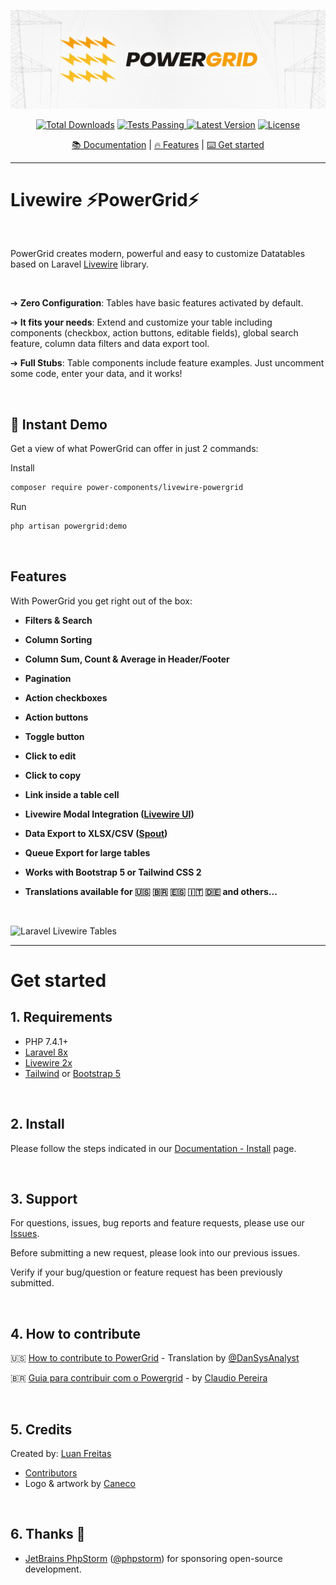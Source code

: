 <div align="center">
	<p><img src="art/header.jpg" alt="PowerGrid Logo"></p>
    <p align="center">
        <a href="https://packagist.org/packages/power-components/livewire-powergrid"><img alt="Total Downloads" src="https://img.shields.io/packagist/dt/power-components/livewire-powergrid"></a>
        <a href="https://github.com/Power-Components/livewire-powergrid/actions">
            <img alt="Tests Passing" src="https://github.com/Power-Components/livewire-powergrid/workflows/Powergrid%20Tests/badge.svg" />
        </a>
        <a href="https://packagist.org/packages/power-components/livewire-powergrid"><img alt="Latest Version" src="https://img.shields.io/packagist/v/power-components/livewire-powergrid"></a>
        <a href="https://packagist.org/packages/power-components/livewire-powergrid"><img alt="License" src="https://img.shields.io/packagist/l/power-components/livewire-powergrid"></a>
    </p>
    <a href="https://livewire-powergrid.com" target="_blank">📚 Documentation</a> |
    <a href="#features">🔥 Features</a> |
    <a href="#get-started">⌨️ Get started</a>
</div>

------

# Livewire ⚡PowerGrid⚡

<br/>

PowerGrid creates modern, powerful and easy to customize Datatables based on Laravel [Livewire](https://laravel-livewire.com) library.

<br/>

➔  **Zero Configuration**: Tables have basic features activated by default.

➔  **It fits your needs**: Extend and customize your table including components (checkbox, action buttons, editable fields), global search feature, column data filters and data export tool.

➔  **Full Stubs**: Table components include feature examples. Just uncomment some code, enter your data, and it works!


<br/>

## 🚀 Instant Demo

Get a view of what PowerGrid can offer in just 2 commands:

Install

```bash
composer require power-components/livewire-powergrid
```

Run

```bash
php artisan powergrid:demo
```

<br/>

## Features

With PowerGrid you get right out of the box:

- **Filters & Search**

- **Column Sorting**

- **Column Sum, Count & Average in Header/Footer**

- **Pagination**

- **Action checkboxes**

- **Action buttons**

- **Toggle button**

- **Click to edit**

- **Click to copy**

- **Link inside a table cell**

- **Livewire Modal Integration ([Livewire UI](https://github.com/livewire-ui/modal))**

- **Data Export to XLSX/CSV ([Spout](https://github.com/box/spout))**

- **Queue Export for large tables**

- **Works with Bootstrap 5 or Tailwind CSS 2**

- **Translations available for 🇺🇸 🇧🇷 🇪🇸 🇮🇹 🇩🇪 and others...**

<br/>

 ![Laravel Livewire Tables](https://github.com/Power-Components/powergrid-doc/blob/main/doc/img/example.gif?raw=true)

------

# Get started

## 1. Requirements

- PHP 7.4.1+
- [Laravel 8x](https://laravel.com/docs/8.x/installation)
- [Livewire 2x](https://laravel-livewire.com)
- [Tailwind](https://tailwindcss.com/docs/guides/laravel) or [Bootstrap 5](https://getbootstrap.com/docs/5.0/getting-started/introduction/)

<br/>

## 2. Install

Please follow the steps indicated in our [Documentation - Install](https://livewire-powergrid.com/#/get-started/install) page.

<br/>

## 3. Support

For questions, issues, bug reports and feature requests, please use our [Issues](https://github.com/Power-Components/livewire-powergrid/issues).

Before submitting a new request, please look into our previous issues.

Verify if your bug/question or feature request has been previously submitted.

<br/>

## 4. How to contribute

🇺🇸 [How to contribute to PowerGrid](https://github.com/Power-Components/como-contribuir-com-o-powergrid/blob/main/README-EN.md) - Translation by [@DanSysAnalyst](https://github.com/DanSysAnalyst)

🇧🇷 [Guia para contribuir com o Powergrid](https://github.com/Power-Components/como-contribuir-com-o-powergrid/) - by [Claudio Pereira](https://github.com/cpereiraweb)

<br/>

## 5. Credits

Created by: [Luan Freitas](https://twitter.com/luanfreitasdev)

- [Contributors](../../contributors)
- Logo & artwork by [Caneco](https://twitter.com/caneco)

<br/>

## 6. Thanks  💓

- [JetBrains PhpStorm](https://www.jetbrains.com/phpstorm/) ([@phpstorm](https://twitter.com/phpstorm)) for sponsoring open-source development.
